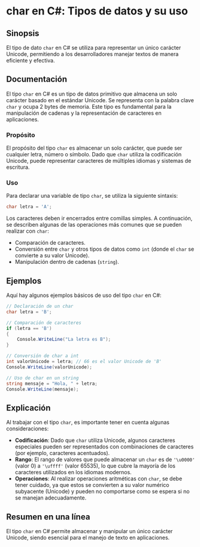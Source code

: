 <!--
Meta Description: # char en C#: Tipos de datos y su uso ## Sinopsis El tipo de dato `char` en C# se utiliza para representar un único carácter Unicode, permitiendo a lo...
Meta Keywords: char, tipo, caracteres, unicode, que
-->

# char en C#: Tipos de datos y su uso

## Sinopsis
El tipo de dato `char` en C# se utiliza para representar un único carácter Unicode, permitiendo a los desarrolladores manejar textos de manera eficiente y efectiva.

## Documentación
El tipo `char` en C# es un tipo de datos primitivo que almacena un solo carácter basado en el estándar Unicode. Se representa con la palabra clave `char` y ocupa 2 bytes de memoria. Este tipo es fundamental para la manipulación de cadenas y la representación de caracteres en aplicaciones.

### Propósito
El propósito del tipo `char` es almacenar un solo carácter, que puede ser cualquier letra, número o símbolo. Dado que `char` utiliza la codificación Unicode, puede representar caracteres de múltiples idiomas y sistemas de escritura.

### Uso
Para declarar una variable de tipo `char`, se utiliza la siguiente sintaxis:

```csharp
char letra = 'A';
```

Los caracteres deben ir encerrados entre comillas simples. A continuación, se describen algunas de las operaciones más comunes que se pueden realizar con `char`:

- Comparación de caracteres.
- Conversión entre `char` y otros tipos de datos como `int` (donde el `char` se convierte a su valor Unicode).
- Manipulación dentro de cadenas (`string`).

## Ejemplos
Aquí hay algunos ejemplos básicos de uso del tipo `char` en C#:

```csharp
// Declaración de un char
char letra = 'B';

// Comparación de caracteres
if (letra == 'B')
{
    Console.WriteLine("La letra es B");
}

// Conversión de char a int
int valorUnicode = letra; // 66 es el valor Unicode de 'B'
Console.WriteLine(valorUnicode);

// Uso de char en un string
string mensaje = "Hola, " + letra;
Console.WriteLine(mensaje);
```

## Explicación
Al trabajar con el tipo `char`, es importante tener en cuenta algunas consideraciones:

- **Codificación**: Dado que `char` utiliza Unicode, algunos caracteres especiales pueden ser representados con combinaciones de caracteres (por ejemplo, caracteres acentuados).
- **Rango**: El rango de valores que puede almacenar un `char` es de `'\u0000'` (valor 0) a `'\uffff'` (valor 65535), lo que cubre la mayoría de los caracteres utilizados en los idiomas modernos.
- **Operaciones**: Al realizar operaciones aritméticas con `char`, se debe tener cuidado, ya que estos se convierten a su valor numérico subyacente (Unicode) y pueden no comportarse como se espera si no se manejan adecuadamente.

## Resumen en una línea
El tipo `char` en C# permite almacenar y manipular un único carácter Unicode, siendo esencial para el manejo de texto en aplicaciones.